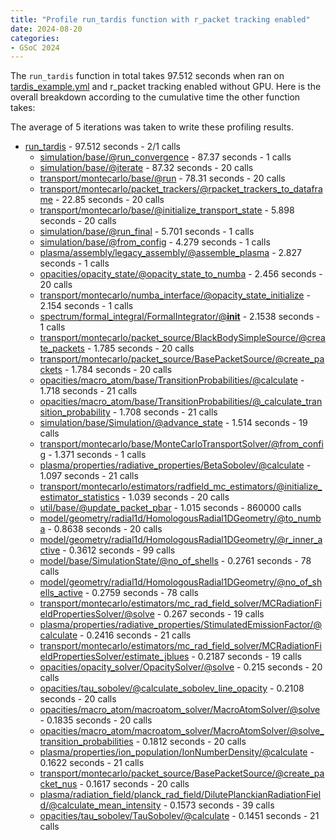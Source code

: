 ```yaml
---
title: "Profile run_tardis function with r_packet tracking enabled"
date: 2024-08-20
categories:
- GSoC 2024
---
```


The `run_tardis` function in total takes 97.512 seconds when ran on [tardis_example.yml](https://raw.githubusercontent.com/tardis-sn/tardis/master/docs/tardis_example.yml) and r_packet tracking enabled without GPU. Here is the overall breakdown according to the cumulative time the other function takes: 

The average of 5 iterations was taken to write these profiling results. 

* [run_tardis](https://github.com/tardis-sn/tardis/blob/be4ec9a4f9423392bc1aa4a6f3316267faa70093/tardis/base.py#L11) - 97.512 seconds - 2/1 calls
    * [simulation/base/@run_convergence](https://github.com/tardis-sn/tardis/blob/be4ec9a4f9423392bc1aa4a6f3316267faa70093/tardis/simulation/base.py#L524) - 87.37 seconds - 1 calls
    * [simulation/base/@iterate](https://github.com/tardis-sn/tardis/blob/be4ec9a4f9423392bc1aa4a6f3316267faa70093/tardis/simulation/base.py#L449) - 87.32 seconds - 20 calls
    * [transport/montecarlo/base/@run](https://github.com/tardis-sn/tardis/blob/be4ec9a4f9423392bc1aa4a6f3316267faa70093/tardis/transport/montecarlo/base.py#L147) - 78.31 seconds - 20 calls
    * [transport/montecarlo/packet_trackers/@rpacket_trackers_to_dataframe](https://github.com/tardis-sn/tardis/blob/be4ec9a4f9423392bc1aa4a6f3316267faa70093/tardis/transport/montecarlo/packet_trackers.py#L166) - 22.85 seconds - 20 calls
    * [transport/montecarlo/base/@initialize_transport_state](https://github.com/tardis-sn/tardis/blob/be4ec9a4f9423392bc1aa4a6f3316267faa70093/tardis/transport/montecarlo/base.py#L97) - 5.898 seconds - 20 calls
    * [simulation/base/@run_final](https://github.com/tardis-sn/tardis/blob/be4ec9a4f9423392bc1aa4a6f3316267faa70093/tardis/simulation/base.py#L553) - 5.701 seconds - 1 calls
    * [simulation/base/@from_config](https://github.com/tardis-sn/tardis/blob/be4ec9a4f9423392bc1aa4a6f3316267faa70093/tardis/simulation/base.py#L721) - 4.279 seconds - 1 calls
    * [plasma/assembly/legacy_assembly/@assemble_plasma](https://github.com/tardis-sn/tardis/blob/be4ec9a4f9423392bc1aa4a6f3316267faa70093/tardis/plasma/assembly/legacy_assembly.py#L5) - 2.827 seconds - 1 calls
    * [opacities/opacity_state/@opacity_state_to_numba](https://github.com/tardis-sn/tardis/blob/be4ec9a4f9423392bc1aa4a6f3316267faa70093/tardis/opacities/opacity_state.py#L210) - 2.456 seconds - 20 calls 
    * [transport/montecarlo/numba_interface/@opacity_state_initialize](https://github.com/tardis-sn/tardis/blob/be4ec9a4f9423392bc1aa4a6f3316267faa70093/tardis/transport/montecarlo/numba_interface.py#L151) - 2.154 seconds - 1 calls
    * [spectrum/formal_integral/FormalIntegrator/@__init__](https://github.com/tardis-sn/tardis/blob/be4ec9a4f9423392bc1aa4a6f3316267faa70093/tardis/spectrum/formal_integral.py#L280) - 2.1538 seconds - 1 calls
    * [transport/montecarlo/packet_source/BlackBodySimpleSource/@create_packets](https://github.com/tardis-sn/tardis/blob/be4ec9a4f9423392bc1aa4a6f3316267faa70093/tardis/transport/montecarlo/packet_source.py#L163) - 1.785 seconds - 20 calls
    * [transport/montecarlo/packet_source/BasePacketSource/@create_packets](https://github.com/tardis-sn/tardis/blob/be4ec9a4f9423392bc1aa4a6f3316267faa70093/tardis/transport/montecarlo/packet_source.py#L59) - 1.784 seconds - 20 calls
    * [opacities/macro_atom/base/TransitionProbabilities/@calculate](https://github.com/tardis-sn/tardis/blob/be4ec9a4f9423392bc1aa4a6f3316267faa70093/tardis/opacities/macro_atom/base.py#L250) - 1.718 seconds - 21 calls
    * [opacities/macro_atom/base/TransitionProbabilities/@_calculate_transition_probability](https://github.com/tardis-sn/tardis/blob/be4ec9a4f9423392bc1aa4a6f3316267faa70093/tardis/opacities/macro_atom/base.py#L284) - 1.708 seconds - 21 calls
    * [simulation/base/Simulation/@advance_state](https://github.com/tardis-sn/tardis/blob/be4ec9a4f9423392bc1aa4a6f3316267faa70093/tardis/simulation/base.py#L274) - 1.514 seconds - 19 calls
    * [transport/montecarlo/base/MonteCarloTransportSolver/@from_config](https://github.com/tardis-sn/tardis/blob/be4ec9a4f9423392bc1aa4a6f3316267faa70093/tardis/transport/montecarlo/base.py#L244) - 1.371 seconds - 1 calls
    * [plasma/properties/radiative_properties/BetaSobolev/@calculate](https://github.com/tardis-sn/tardis/blob/be4ec9a4f9423392bc1aa4a6f3316267faa70093/tardis/plasma/properties/radiative_properties.py#L133) - 1.097 seconds - 21 calls
    * [transport/montecarlo/estimators/radfield_mc_estimators/@initialize_estimator_statistics](https://github.com/tardis-sn/tardis/blob/be4ec9a4f9423392bc1aa4a6f3316267faa70093/tardis/transport/montecarlo/estimators/radfield_mc_estimators.py#L7) - 1.039 seconds - 20 calls
    * [util/base/@update_packet_pbar](https://github.com/tardis-sn/tardis/blob/be4ec9a4f9423392bc1aa4a6f3316267faa70093/tardis/util/base.py#L662) - 1.015 seconds - 860000 calls
    * [model/geometry/radial1d/HomologousRadial1DGeometry/@to_numba](https://github.com/tardis-sn/tardis/blob/be4ec9a4f9423392bc1aa4a6f3316267faa70093/tardis/model/geometry/radial1d.py#L169) - 0.8638 seconds - 20 calls
    * [model/geometry/radial1d/HomologousRadial1DGeometry/@r_inner_active](https://github.com/tardis-sn/tardis/blob/be4ec9a4f9423392bc1aa4a6f3316267faa70093/tardis/model/geometry/radial1d.py#L128) - 0.3612 seconds - 99 calls
    * [model/base/SimulationState/@no_of_shells](https://github.com/tardis-sn/tardis/blob/be4ec9a4f9423392bc1aa4a6f3316267faa70093/tardis/model/base.py#L270) - 0.2761 seconds - 78 calls
    * [model/geometry/radial1d/HomologousRadial1DGeometry/@no_of_shells_active](https://github.com/tardis-sn/tardis/blob/be4ec9a4f9423392bc1aa4a6f3316267faa70093/tardis/model/geometry/radial1d.py#L166) - 0.2759 seconds - 78 calls
    * [transport/montecarlo/estimators/mc_rad_field_solver/MCRadiationFieldPropertiesSolver/@solve](https://github.com/tardis-sn/tardis/blob/be4ec9a4f9423392bc1aa4a6f3316267faa70093/tardis/transport/montecarlo/estimators/mc_rad_field_solver.py#L30) - 0.267 seconds - 19 calls
    * [plasma/properties/radiative_properties/StimulatedEmissionFactor/@calculate](https://github.com/tardis-sn/tardis/blob/be4ec9a4f9423392bc1aa4a6f3316267faa70093/tardis/plasma/properties/radiative_properties.py#L70) - 0.2416 seconds - 21 calls
    * [transport/montecarlo/estimators/mc_rad_field_solver/MCRadiationFieldPropertiesSolver/estimate_jblues](https://github.com/tardis-sn/tardis/blob/be4ec9a4f9423392bc1aa4a6f3316267faa70093/tardis/transport/montecarlo/estimators/mc_rad_field_solver.py#L90) - 0.2187 seconds - 19 calls
    * [opacities/opacity_solver/OpacitySolver/@solve](https://github.com/tardis-sn/tardis/blob/be4ec9a4f9423392bc1aa4a6f3316267faa70093/tardis/opacities/opacity_solver.py#L29) - 0.215 seconds - 20 calls
    * [opacities/tau_sobolev/@calculate_sobolev_line_opacity](https://github.com/tardis-sn/tardis/blob/be4ec9a4f9423392bc1aa4a6f3316267faa70093/tardis/opacities/tau_sobolev.py#L20) - 0.2108 seconds - 20 calls
    * [opacities/macro_atom/macroatom_solver/MacroAtomSolver/@solve](https://github.com/tardis-sn/tardis/blob/be4ec9a4f9423392bc1aa4a6f3316267faa70093/tardis/opacities/macro_atom/macroatom_solver.py#L83) - 0.1835 seconds - 20 calls
    * [opacities/macro_atom/macroatom_solver/MacroAtomSolver/@solve_transition_probabilities](https://github.com/tardis-sn/tardis/blob/be4ec9a4f9423392bc1aa4a6f3316267faa70093/tardis/opacities/macro_atom/macroatom_solver.py#L43) - 0.1812 seconds - 20 calls
    * [plasma/properties/ion_population/IonNumberDensity/@calculate](https://github.com/tardis-sn/tardis/blob/be4ec9a4f9423392bc1aa4a6f3316267faa70093/tardis/plasma/properties/ion_population.py#L338) - 0.1622 seconds - 21 calls
    * [transport/montecarlo/packet_source/BasePacketSource/@create_packet_nus](https://github.com/tardis-sn/tardis/blob/be4ec9a4f9423392bc1aa4a6f3316267faa70093/tardis/transport/montecarlo/packet_source.py#L184) - 0.1617 seconds - 20 calls
    * [plasma/radiation_field/planck_rad_field/DilutePlanckianRadiationField/@calculate_mean_intensity](https://github.com/tardis-sn/tardis/blob/be4ec9a4f9423392bc1aa4a6f3316267faa70093/tardis/plasma/radiation_field/planck_rad_field.py#L58) - 0.1573 seconds - 39 calls
    * [opacities/tau_sobolev/TauSobolev/@calculate](https://github.com/tardis-sn/tardis/blob/be4ec9a4f9423392bc1aa4a6f3316267faa70093/tardis/opacities/tau_sobolev.py#L104) - 0.1451 seconds - 21 calls

